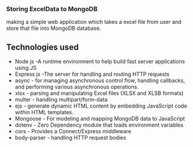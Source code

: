 ### Storing ExcelData to MongoDB
making a simple web application which takes a excel file from user and store that file into MongoDB database.

## Technologies used

* Node js -A runtime environment to help build fast server applications using JS
* Express js -The server for handling and routing HTTP requests
* async - for managing asynchronous control flow, handling callbacks, and performing various asynchronous operations.
* xlsx -  parsing and manipulating Excel files (XLSX and XLSB formats) 
* multer - handling multipart/form-data
* ejs - generate dynamic HTML content by embedding JavaScript code within HTML templates.
* Mongoose - For modeling and mapping MongoDB data to JavaScript
* dotenv - Zero Dependency module that loads environment variables
* cors - Provides a Connect/Express middleware
* body-parser - handling HTTP request bodies 
